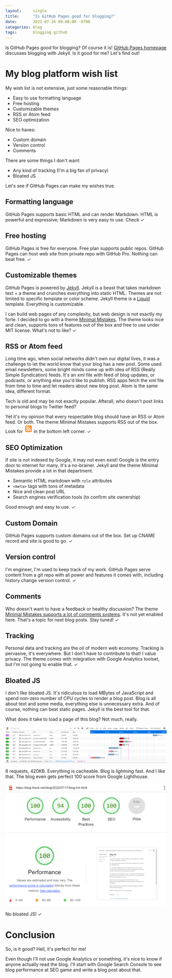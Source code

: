 ```yaml
---
layout:     single
title:      "Is GitHub Pages good for blogging?"
date:       2022-07-24 09:00:00 -0700
categories: blog
tags:       blogging github
---
```

Is GitHub Pages good for blogging? Of course it is!
[GitHub Pages homepage](https://pages.github.com/) discusses blogging with Jekyll.
Is it good for me? Let's find out!

# My blog platform wish list

My wish list is not extensive, just some reasonable things:

* Easy to use formatting language
* Free hosting
* Customizable themes
* RSS or Atom feed
* SEO optimization

Nice to haves:

* Custom domain
* Version control
* Comments

There are some things I don't want:

* Any kind of tracking (I'm a big fan of privacy)
* Bloated JS

Let's see if GitHub Pages can make my wishes true.

## Formatting language

GitHub Pages supports basic HTML and can render Markdown.
HTML is powerful and expressive; Markdown is very easy to use. Check &#10003;

## Free hosting

GitHub Pages is free for everyone. Free plan supports public repos. 
GitHub Pages can host web site from private repo with GitHub Pro.
Nothing can beat free. &#10003;

## Customizable themes

GitHub Pages is powered by [Jekyll](https://jekyllrb.com/).
Jekyll is a beast that takes markdown text + a theme and crunches everything into static HTML.
Themes are not limited to specific template or color scheme. 
Jekyll theme is a [Liquid](https://shopify.github.io/liquid/) template. Everything is customizable.

I can build web pages of any complexity, but web design is not exactly my forte.
I decided to go with a theme [Minimal Mistakes](https://mmistakes.github.io/minimal-mistakes/).
The theme looks nice and clean, supports tons of features out of the box and free to use under MIT license. 
What's not to like? &#10003;

## RSS or Atom feed

Long time ago, when social networks didn't own our digital lives, it was a challenge to let the world know that your 
blog has a new post. Some used email newsletters, some bright minds come up with idea of RSS (Really Simple Syndication) 
feeds. It's an xml file with feed of blog updates, or podcasts, or anything else you'd like to publish.
RSS apps fetch the xml file from time to time and let readers about new blog post.
Atom is the same idea, different format.

Tech is old and may be not exactly popular. Afterall, who doesn't post links to personal blogs to Twitter feed?

Yet it's my opinion that every respectable blog should have an RSS or Atom feed. Or both.
The theme Minimal Mistakes supports RSS out of the box. Look for ![RSS Feed Icon](/assets/images/communication-rss-icon.png)
in the bottom left corner. &#10003;

## SEO Optimization

If site is not indexed by Google, it may not even exist! Google is the entry door to internet for many.
It's a no-brainer.
Jekyll and the theme Minimal Mistakes provide a lot in that department.

* Semantic HTML markdown with `role` attributes
* `<meta>` tags with tons of metadata
* Nice and clean post URL
* Search engines verification tools (to confirm site ownership)

Good enough and easy to use. &#10003;

## Custom Domain

GitHub Pages supports custom domains out of the box. Set up CNAME record and site is good to go. &#10003;

## Version control

I'm engineer, I'm used to keep track of my work. GitHub Pages serve content from a git repo with all power and features 
it comes with, including history change version control. &#10003;

## Comments

Who doesn't want to have a feedback or healthy discussion?
The theme [Minimal Mistakes supports a lot of comments systems](https://mmistakes.github.io/minimal-mistakes/docs/configuration/#comments).
It's not yet enabled here. That's a topic for next blog posts. Stay tuned! &#10003;

## Tracking

Personal data and tracking are the oil of modern web economy. Tracking is pervasive, it's everywhere.
But I don't have to contribute to that! I value privacy.
The theme comes with integration with Google Analytics toolset, but I'm not going to enable that. &#10003;

## Bloated JS

I don't like bloated JS. It's ridiculous to load MBytes of JavaScript and spend non-zero number of CPU cycles to render
a blog post. Blog is all about text and some media, everything else is unnecessary extra.
And of course, nothing can beat static pages. Jekyll is the best tool for that.

What does it take to load a page of this blog? Not much, really.

![Blog network traffic](/assets/images/blog-network-traffic.png)

8 requests, 420KB. Everything is cacheable.
Blog is _lightning_ fast. And I like that.
The blog even gets perfect 100 score from Google Lighthouse.

![Google Lighthouse](/assets/images/blog-google-lighthouse.png)

No bloated JS! &#10003;

# Conclusion

So, is it good? Hell, it's perfect for me!

Even though I'll not use Google Analytics or something, it's nice to know if anyone actually read the blog.
I'll start with Google Search Console to see blog performance at SEO game and write a blog post about that.
